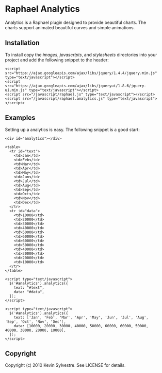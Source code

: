 Raphael Analytics
=================

Analytics is a Raphael plugin designed to provide beautiful charts. The charts support animated beautiful curves and simple animations.

Installation
------------

To install copy the *images*, *javascripts*, and *stylesheets* directories into your project and add the following snippet to the header:

    <script src="https://ajax.googleapis.com/ajax/libs/jquery/1.4.4/jquery.min.js" type="text/javascript"></script>
    <script src="https://ajax.googleapis.com/ajax/libs/jqueryui/1.8.6/jquery-ui.min.js" type="text/javascript"></script>
    <script src="/javascript/raphael.js" type="text/javascript"></script>
    <script src="/javascript/raphael.analytics.js" type="text/javascript"></script>

Examples
--------

Setting up a analytics is easy. The following snippet is a good start:

    <div id="analytics"></div>
    
    <table>
      <tr id="text">
        <td>Jan</td>
        <td>Feb</td>
        <td>Mar</td>
        <td>Apr</td>
        <td>May</td>
        <td>Jun</td>
        <td>Jul</td>
        <td>Aug</td>
        <td>Sep</td>
        <td>Oct</td>
        <td>Nov</td>
        <td>Dec</td>
      </tr>
      <tr id="data">
        <td>10000</td>
        <td>20000</td>
        <td>30000</td>
        <td>40000</td>
        <td>50000</td>
        <td>60000</td>
        <td>60000</td>
        <td>50000</td>
        <td>40000</td>
        <td>30000</td>
        <td>20000</td>
        <td>10000</td>
      </tr>
    </table>
      
    <script type="text/javascript">
      $('#analytics').analytics({
        text: "#text",
        data: "#data",
      });
    </script>

    <script type="text/javascript">
      $('#analytics').analytics({
        text: ['Jan', 'Feb', 'Mar', 'Apr', 'May', 'Jun', 'Jul', 'Aug', 'Sep', 'Oct', 'Nov', 'Dec'],
        data: [10000, 20000, 30000, 40000, 50000, 60000, 60000, 50000, 40000, 30000, 20000, 10000],
      });
    </script>

Copyright
---------

Copyright (c) 2010 Kevin Sylvestre. See LICENSE for details.
